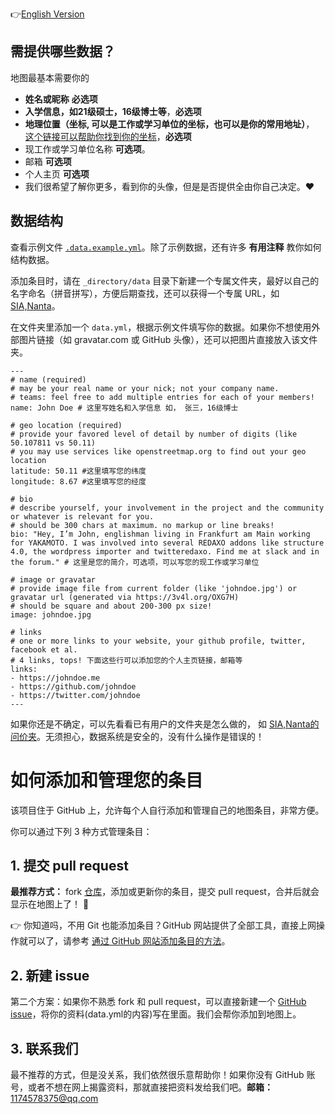 <!--
 * @Author: likecanyon 
 * @Date: 2025-05-08 09:53:13
 * @LastEditors: likecanyon 1174578375@qq.com
 * @LastEditTime: 2025-05-08 14:32:55
 * @FilePath: \AlumniMap\_directory\README_cn.md
 * @Description: 这是默认设置,请设置`customMade`, 打开koroFileHeader查看配置 进行设置: https://github.com/OBKoro1/koro1FileHeader/wiki/%E9%85%8D%E7%BD%AE
-->

<!-- README.md with language toggle -->
👉[English Version](https://github.com/SIA-Share/AlumniMap/blob/master/_directory/README.md) 

## 需提供哪些数据？

地图最基本需要你的
- **姓名或昵称** **必选项**
- **入学信息，如21级硕士，16级博士等**，**必选项**
- **地理位置（坐标, 可以是工作或学习单位的坐标，也可以是你的常用地址）**， [这个链接可以帮助你找到你的坐标](https://www.latlong.net/)，**必选项**
- 现工作或学习单位名称 **可选项**。
- 邮箱 **可选项**
- 个人主页 **可选项**
- 我们很希望了解你更多，看到你的头像，但是是否提供全由你自己决定。❤️

## 数据结构

查看示例文件 [`.data.example.yml`](https://github.com/SIA-Share/AlumniMap/blob/master/_directory/.data.example.yml)。除了示例数据，还有许多 **有用注释** 教你如何结构数据。

添加条目时，请在 `_directory/data` 目录下新建一个专属文件夹，最好以自己的名字命名（拼音拼写），方便后期查找，还可以获得一个专属 URL，如 [SIA,Nanta](https://sia-share.github.io/AlumniMap/#siananta)。

在文件夹里添加一个 `data.yml`，根据示例文件填写你的数据。如果你不想使用外部图片链接（如 gravatar.com 或 GitHub 头像），还可以把图片直接放入该文件夹。

```
---
# name (required)
# may be your real name or your nick; not your company name.
# teams: feel free to add multiple entries for each of your members!
name: John Doe # 这里写姓名和入学信息 如， 张三，16级博士

# geo location (required)
# provide your favored level of detail by number of digits (like 50.107811 vs 50.11)
# you may use services like openstreetmap.org to find out your geo location
latitude: 50.11 #这里填写您的纬度
longitude: 8.67 #这里填写您的经度

# bio
# describe yourself, your involvement in the project and the community or whatever is relevant for you.
# should be 300 chars at maximum. no markup or line breaks!
bio: "Hey, I’m John, englishman living in Frankfurt am Main working for YAKAMOTO. I was involved into several REDAXO addons like structure 4.0, the wordpress importer and twitteredaxo. Find me at slack and in the forum." # 这里是您的简介，可选项，可以写您的现工作或学习单位

# image or gravatar
# provide image file from current folder (like 'johndoe.jpg') or gravatar url (generated via https://3v4l.org/OXG7H)
# should be square and about 200-300 px size!
image: johndoe.jpg

# links
# one or more links to your website, your github profile, twitter, facebook et al.
# 4 links, tops! 下面这些行可以添加您的个人主页链接，邮箱等
links:
- https://johndoe.me
- https://github.com/johndoe
- https://twitter.com/johndoe
---

```
如果你还是不确定，可以先看看已有用户的文件夹是怎么做的， 如 [SIA,Nanta的问价夹](https://github.com/SIA-Share/AlumniMap/tree/main/_directory/data/SIANanta)。无须担心，数据系统是安全的，没有什么操作是错误的！

# 如何添加和管理您的条目

该项目住于 GitHub 上，允许每个人自行添加和管理自己的地图条目，非常方便。

你可以通过下列 3 种方式管理条目：

## 1. 提交 pull request

**最推荐方式：** fork [仓库](https://github.com/SIA-Share/AlumniMap)，添加或更新你的条目，提交 pull request，合并后就会显示在地图上了！ 💯

👉 你知道吗，不用 Git 也能添加条目？GitHub 网站提供了全部工具，直接上网操作就可以了，请参考 [通过 GitHub 网站添加条目的方法](https://github.com/SIA-Share/AlumniMap/blob/master/_directory/howto-add-entry-via-github.md)。

## 2. 新建 issue

第二个方案：如果你不熟悉 fork 和 pull request，可以直接新建一个 [GitHub issue](https://github.com/SIA-Share/AlumniMap/issues)，将你的资料(data.yml的内容)写在里面。我们会帮你添加到地图上。

## 3. 联系我们

最不推荐的方式，但是没关系，我们依然很乐意帮助你！如果你没有 GitHub 账号，或者不想在网上揭露资料，那就直接把资料发给我们吧。**邮箱：** 1174578375@qq.com






